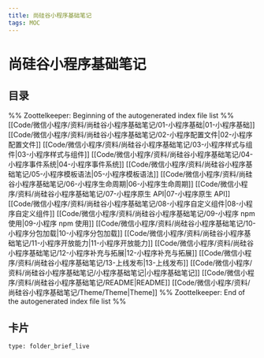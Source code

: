 ```yaml
---
title: 尚硅谷小程序基础笔记
tags: MOC
---
```

# 尚硅谷小程序基础笔记

## 目录



%% Zoottelkeeper: Beginning of the autogenerated index file list  %%
 [[Code/微信小程序/资料/尚硅谷小程序基础笔记/01-小程序基础|01-小程序基础]]
 [[Code/微信小程序/资料/尚硅谷小程序基础笔记/02-小程序配置文件|02-小程序配置文件]]
 [[Code/微信小程序/资料/尚硅谷小程序基础笔记/03-小程序样式与组件|03-小程序样式与组件]]
 [[Code/微信小程序/资料/尚硅谷小程序基础笔记/04-小程序事件系统|04-小程序事件系统]]
 [[Code/微信小程序/资料/尚硅谷小程序基础笔记/05-小程序模板语法|05-小程序模板语法]]
 [[Code/微信小程序/资料/尚硅谷小程序基础笔记/06-小程序生命周期|06-小程序生命周期]]
 [[Code/微信小程序/资料/尚硅谷小程序基础笔记/07-小程序原生 API|07-小程序原生 API]]
 [[Code/微信小程序/资料/尚硅谷小程序基础笔记/08-小程序自定义组件|08-小程序自定义组件]]
 [[Code/微信小程序/资料/尚硅谷小程序基础笔记/09-小程序 npm 使用|09-小程序 npm 使用]]
 [[Code/微信小程序/资料/尚硅谷小程序基础笔记/10-小程序分包加载|10-小程序分包加载]]
 [[Code/微信小程序/资料/尚硅谷小程序基础笔记/11-小程序开放能力|11-小程序开放能力]]
 [[Code/微信小程序/资料/尚硅谷小程序基础笔记/12-小程序补充与拓展|12-小程序补充与拓展]]
 [[Code/微信小程序/资料/尚硅谷小程序基础笔记/13-上线发布|13-上线发布]]
 [[Code/微信小程序/资料/尚硅谷小程序基础笔记/小程序基础笔记|小程序基础笔记]]
 [[Code/微信小程序/资料/尚硅谷小程序基础笔记/README|README]]
 [[Code/微信小程序/资料/尚硅谷小程序基础笔记/Theme/Theme|Theme]]
%% Zoottelkeeper: End of the autogenerated index file list  %%












## 卡片

```ccard
type: folder_brief_live
```



















